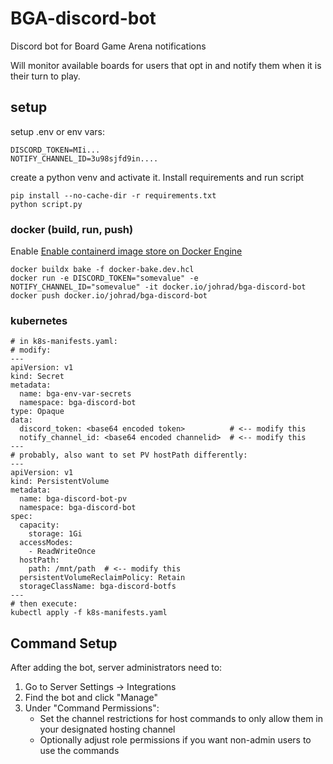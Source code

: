 # BGA-discord-bot
Discord bot for Board Game Arena notifications

Will monitor available boards for users that opt in and notify them when it is their turn to play.

## setup
setup .env or env vars:
```
DISCORD_TOKEN=MIi...
NOTIFY_CHANNEL_ID=3u98sjfd9in....
```

create a python venv and activate it. Install requirements and run script

```
pip install --no-cache-dir -r requirements.txt
python script.py
```

### docker (build, run, push)

Enable [Enable containerd image store on Docker Engine](https://docs.docker.com/storage/containerd/#enable-containerd-image-store-on-docker-engine)

```
docker buildx bake -f docker-bake.dev.hcl
docker run -e DISCORD_TOKEN="somevalue" -e NOTIFY_CHANNEL_ID="somevalue" -it docker.io/johrad/bga-discord-bot
docker push docker.io/johrad/bga-discord-bot
```

### kubernetes
```
# in k8s-manifests.yaml:
# modify:
---
apiVersion: v1
kind: Secret
metadata:
  name: bga-env-var-secrets
  namespace: bga-discord-bot
type: Opaque
data:
  discord_token: <base64 encoded token>          # <-- modify this
  notify_channel_id: <base64 encoded channelid>  # <-- modify this
---
# probably, also want to set PV hostPath differently:
---
apiVersion: v1
kind: PersistentVolume
metadata:
  name: bga-discord-bot-pv
  namespace: bga-discord-bot
spec:
  capacity:
    storage: 1Gi
  accessModes:
    - ReadWriteOnce
  hostPath:
    path: /mnt/path  # <-- modify this
  persistentVolumeReclaimPolicy: Retain
  storageClassName: bga-discord-botfs
---
# then execute:
kubectl apply -f k8s-manifests.yaml
```

## Command Setup
After adding the bot, server administrators need to:
1. Go to Server Settings -> Integrations
2. Find the bot and click "Manage"
3. Under "Command Permissions":
   - Set the channel restrictions for host commands to only allow them in your designated hosting channel
   - Optionally adjust role permissions if you want non-admin users to use the commands
